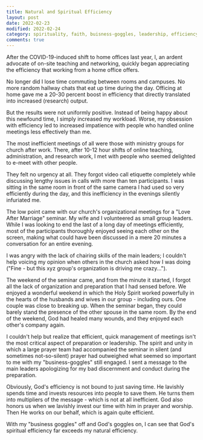 ```yaml
---
title: Natural and Spiritual Efficiency
layout: post
date: 2022-02-23
modified: 2022-02-24
category: spirituality, faith, buisness-goggles, leadership, efficiency
comments: true
---
```


After the COVID-19-induced shift to home offices last year, I, an ardent advocate of on-site teaching and networking, quickly began appreciating the efficiency that working from a home office offers.

<!-- more -->

No longer did I lose time commuting between rooms and campuses. No more random hallway chats that eat up time during the day. Officing at home gave me a 20-30 percent boost in efficiency that directly translated into increased (research) output. 

But the results were not uniformly positive. Instead of being happy about this newfound time, I simply increased my workload. Worse, my obsession with efficiency led to increased impatience with people who handled online meetings less effectively than me.

The most inefficient meetings of all were those with ministry groups for church after work. There, after 10-12 hour shifts of online teaching, administration, and research work, I met with people who seemed delighted to e-meet with other people.

They felt no urgency at all. They forgot video call etiquette completely while discussing lengthy issues in calls with more than ten participants. I was sitting in the same room in front of the same camera I had used so very efficiently during the day, and this inefficiency in the evenings silently infuriated me.

The low point came with our church's organizational meetings for a "Love After Marriage" seminar. My wife and I volunteered as small group leaders. While I was looking to end the last of a long day of meetings efficiently, most of the participants thoroughly enjoyed seeing each other on the screen, making what could have been discussed in a mere 20 minutes a conversation for an entire evening.

I was angry with the lack of chairing skills of the main leaders; I couldn't help voicing my opinion when others in the church asked how I was doing ("Fine - but this xyz group's organization is driving me crazy...").

The weekend of the seminar came, and from the minute it started, I forgot all the lack of organization and preparation that I had sensed before. We enjoyed a wonderful weekend in which the Holy Spirit worked powerfully in the hearts of the husbands and wives in our group - including ours. One couple was close to breaking up. When the seminar began, they could barely stand the presence of the other spouse in the same room. By the end of the weekend, God had healed many wounds, and they enjoyed each other's company again.

I couldn't help but realize that efficient, quick management of meetings isn't the most critical aspect of preparation or leadership. The spirit and unity in which a large prayer team had accompanied the seminar in silent (and sometimes not-so-silent) prayer had outweighed what seemed so important to me with my "business-goggles" still engaged. I sent a message to the main leaders apologizing for my bad discernment and conduct during the preparation. 

Obviously, God's efficiency is not bound to just saving time. He lavishly spends time and invests resources into people to save them. He turns them into multipliers of the message - which is not at all inefficient. God also honors us when we lavishly invest our time with him in prayer and worship. Then He works on our behalf, which is again quite efficient. 

With my "business goggles" off and God's goggles on, I can see that God's spiritual efficiency far exceeds my natural efficiency.